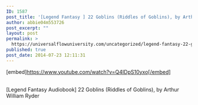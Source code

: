 ```yaml
---
ID: 1587
post_title: '[Legend Fantasy ] 22 Goblins (Riddles of Goblins), by Arthur William Ryder'
author: abbie04m553726
post_excerpt: ""
layout: post
permalink: >
  https://universalflowuniversity.com/uncategorized/legend-fantasy-22-goblins-riddles-of-goblins-by-arthur-william-ryder/
published: true
post_date: 2014-07-23 12:11:31
---
```

[embed]https://www.youtube.com/watch?v=Q4IDpS10yxo[/embed]</br></br>
<p>[Legend Fantasy Audiobook] 22 Goblins (Riddles of Goblins), by Arthur William Ryder</p>